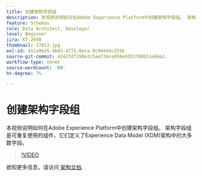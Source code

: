 ```yaml
---
title: 创建架构字段组
description: 本视频说明如何在Adobe Experience Platform中创建架构字段组。 架构字段组是可重复使用的组件，它们定义了Experience Data Model (XDM)架构中的大多数字段。
feature: Schemas
role: Data Architect, Developer
level: Beginner
jira: KT-2698
thumbnail: 27013.jpg
exl-id: 411a96d5-4b03-4775-8eca-9c9d444c255b
source-git-commit: 42427df298e2c5ae734ce050e935378db51e66a1
workflow-type: tm+mt
source-wordcount: '80'
ht-degree: 7%

---
```


# 创建架构字段组

本视频说明如何在Adobe Experience Platform中创建架构字段组。 架构字段组是可重复使用的组件，它们定义了Experience Data Model (XDM)架构中的大多数字段。

>[!VIDEO](https://video.tv.adobe.com/v/27013?quality=12&learn=on)

欲知更多信息，请访问 [架构文档](https://experienceleague.adobe.com/docs/experience-platform/xdm/home.html?lang=zh-Hans).